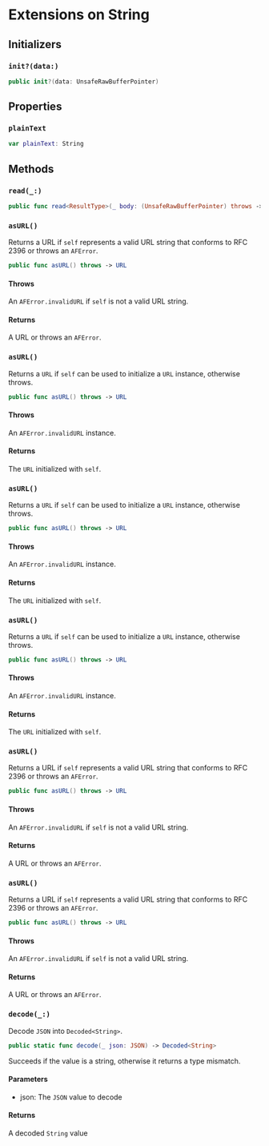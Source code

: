 # Extensions on String

## Initializers

### `init?(data:)`

``` swift
public init?(data: UnsafeRawBufferPointer) 
```

## Properties

### `plainText`

``` swift
var plainText: String 
```

## Methods

### `read(_:)`

``` swift
public func read<ResultType>(_ body: (UnsafeRawBufferPointer) throws -> ResultType) rethrows -> ResultType 
```

### `asURL()`

Returns a URL if `self` represents a valid URL string that conforms to RFC 2396 or throws an `AFError`.

``` swift
public func asURL() throws -> URL 
```

#### Throws

An `AFError.invalidURL` if `self` is not a valid URL string.

#### Returns

A URL or throws an `AFError`.

### `asURL()`

Returns a `URL` if `self` can be used to initialize a `URL` instance, otherwise throws.

``` swift
public func asURL() throws -> URL 
```

#### Throws

An `AFError.invalidURL` instance.

#### Returns

The `URL` initialized with `self`.

### `asURL()`

Returns a `URL` if `self` can be used to initialize a `URL` instance, otherwise throws.

``` swift
public func asURL() throws -> URL 
```

#### Throws

An `AFError.invalidURL` instance.

#### Returns

The `URL` initialized with `self`.

### `asURL()`

Returns a `URL` if `self` can be used to initialize a `URL` instance, otherwise throws.

``` swift
public func asURL() throws -> URL 
```

#### Throws

An `AFError.invalidURL` instance.

#### Returns

The `URL` initialized with `self`.

### `asURL()`

Returns a URL if `self` represents a valid URL string that conforms to RFC 2396 or throws an `AFError`.

``` swift
public func asURL() throws -> URL 
```

#### Throws

An `AFError.invalidURL` if `self` is not a valid URL string.

#### Returns

A URL or throws an `AFError`.

### `asURL()`

Returns a URL if `self` represents a valid URL string that conforms to RFC 2396 or throws an `AFError`.

``` swift
public func asURL() throws -> URL 
```

#### Throws

An `AFError.invalidURL` if `self` is not a valid URL string.

#### Returns

A URL or throws an `AFError`.

### `decode(_:)`

Decode `JSON` into `Decoded<String>`.

``` swift
public static func decode(_ json: JSON) -> Decoded<String> 
```

Succeeds if the value is a string, otherwise it returns a type mismatch.

#### Parameters

  - json: The `JSON` value to decode

#### Returns

A decoded `String` value
